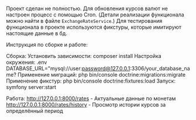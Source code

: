 Проект сделан не полностью. Для обновления курсов валют не настроен процесс с помощью Cron. (Детали реализации функционала можно найти в файле `ExchangeRateService`.)
Для тестирования функционала в проекте используются фикстуры, которые имитируют настоящие данные в бд.

Инструкция по сборке и работе:

Сборка:
Установить зависимости: composer install
Настройка окружения: .env DATABASE_URL="mysql://user:password@127.0.0.1:3306/your_database_name?
Применение миграций: php bin/console doctrine:migrations:migrate
Применение фикстур: php bin/console doctrine:fixtures:load
Запуск: symfony server:start

Работа:
http://127.0.0.1:8000/rates - Актуальные данные по монетам
http://127.0.0.1:8000/rates/history - Просмотр истории курсов за определённый период

